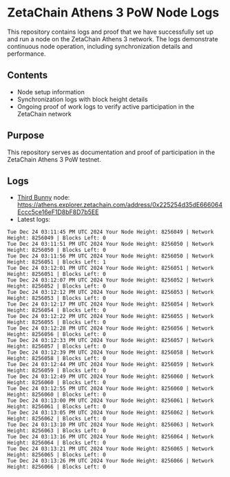 # ZetaChain Athens 3 PoW Node Logs
This repository contains logs and proof that we have successfully set up and run a node on the ZetaChain Athens 3 network. The logs demonstrate continuous node operation, including synchronization details and performance.

## Contents
- Node setup information
- Synchronization logs with block height details
- Ongoing proof of work logs to verify active participation in the ZetaChain network

## Purpose
This repository serves as documentation and proof of participation in the ZetaChain Athens 3 PoW testnet.

## Logs

- [Third Bunny](https://thirdbunny.xyz/) node: https://athens.explorer.zetachain.com/address/0x225254d35dE666064Eccc5ce16eF1D8bF8D7b5EE
- Latest logs:
```
Tue Dec 24 03:11:45 PM UTC 2024 Your Node Height: 8256049 | Network Height: 8256049 | Blocks Left: 0
Tue Dec 24 03:11:51 PM UTC 2024 Your Node Height: 8256050 | Network Height: 8256050 | Blocks Left: 0
Tue Dec 24 03:11:56 PM UTC 2024 Your Node Height: 8256050 | Network Height: 8256051 | Blocks Left: 1
Tue Dec 24 03:12:01 PM UTC 2024 Your Node Height: 8256051 | Network Height: 8256051 | Blocks Left: 0
Tue Dec 24 03:12:07 PM UTC 2024 Your Node Height: 8256052 | Network Height: 8256052 | Blocks Left: 0
Tue Dec 24 03:12:12 PM UTC 2024 Your Node Height: 8256053 | Network Height: 8256053 | Blocks Left: 0
Tue Dec 24 03:12:17 PM UTC 2024 Your Node Height: 8256054 | Network Height: 8256054 | Blocks Left: 0
Tue Dec 24 03:12:22 PM UTC 2024 Your Node Height: 8256055 | Network Height: 8256055 | Blocks Left: 0
Tue Dec 24 03:12:28 PM UTC 2024 Your Node Height: 8256056 | Network Height: 8256056 | Blocks Left: 0
Tue Dec 24 03:12:33 PM UTC 2024 Your Node Height: 8256057 | Network Height: 8256057 | Blocks Left: 0
Tue Dec 24 03:12:39 PM UTC 2024 Your Node Height: 8256058 | Network Height: 8256058 | Blocks Left: 0
Tue Dec 24 03:12:44 PM UTC 2024 Your Node Height: 8256059 | Network Height: 8256059 | Blocks Left: 0
Tue Dec 24 03:12:49 PM UTC 2024 Your Node Height: 8256060 | Network Height: 8256060 | Blocks Left: 0
Tue Dec 24 03:12:55 PM UTC 2024 Your Node Height: 8256060 | Network Height: 8256060 | Blocks Left: 0
Tue Dec 24 03:13:00 PM UTC 2024 Your Node Height: 8256061 | Network Height: 8256061 | Blocks Left: 0
Tue Dec 24 03:13:05 PM UTC 2024 Your Node Height: 8256062 | Network Height: 8256062 | Blocks Left: 0
Tue Dec 24 03:13:10 PM UTC 2024 Your Node Height: 8256063 | Network Height: 8256063 | Blocks Left: 0
Tue Dec 24 03:13:16 PM UTC 2024 Your Node Height: 8256064 | Network Height: 8256064 | Blocks Left: 0
Tue Dec 24 03:13:21 PM UTC 2024 Your Node Height: 8256065 | Network Height: 8256065 | Blocks Left: 0
Tue Dec 24 03:13:26 PM UTC 2024 Your Node Height: 8256066 | Network Height: 8256066 | Blocks Left: 0
```
